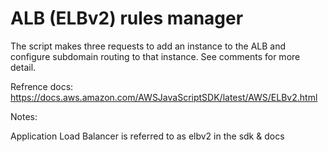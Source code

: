 # ALB (ELBv2) rules manager

The script makes three requests to add an instance to the ALB and configure subdomain routing to that instance. See comments for more detail.


Refrence docs:
https://docs.aws.amazon.com/AWSJavaScriptSDK/latest/AWS/ELBv2.html

Notes:

Application Load Balancer is referred to as elbv2 in the sdk & docs
